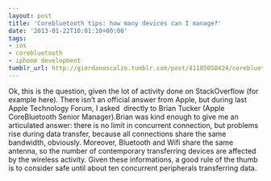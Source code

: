 ```yaml
---
layout: post
title: 'Corebluetooth tips: how many devices can I manage?'
date: '2013-01-22T10:01:10+00:00'
tags:
- ios
- corebluetooth
- iphone development
tumblr_url: http://giordanoscalzo.tumblr.com/post/41185050424/corebluetooth-tips-how-many-devices-can-i-manage
---
```

Ok, this is the question, given the lot of activity done on StackOverflow (for example here).
There isn’t an official answer from Apple, but during last Apple Technology Forum, I asked  directly to Brian Tucker (Apple CoreBluetooth Senior Manager).Brian was kind enough to give me an articulated answer:
there is no limit in concurrent connection, but problems rise during data transfer, because all connections share the same bandwidth, obviously.
Moreover, Bluetooth and Wifi share the same antenna, so the number of contemporary transferring devices are affected by the wireless activity.
Given these informations, a good rule of the thumb is to consider safe until about ten concurrent peripherals transferring data.
